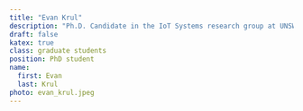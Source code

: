 ```yaml
---
title: "Evan Krul"
description: "Ph.D. Candidate in the IoT Systems research group at UNSW"
draft: false
katex: true
class: graduate students
position: PhD student
name: 
  first: Evan
  last: Krul
photo: evan_krul.jpeg
---
```

